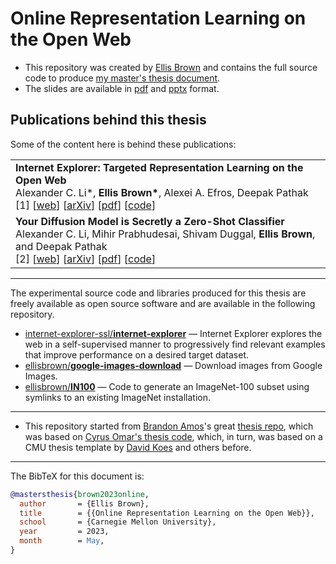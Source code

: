 # Online Representation Learning on the Open Web

+ This repository was created by [Ellis Brown](http://ellisbrown.github.io) and contains the full source code to produce [my master's thesis document](https://github.com/ellisbrown/cmu-masters-thesis/raw/master/thesis.pdf).
+ The slides are available in
  [pdf](https://github.com/bamos/thesis/raw/master/slides.pdf)
  and
  [pptx](https://github.com/bamos/thesis/raw/master/slides.pptx)
  format.


## Publications behind this thesis

Some of the content here is behind these publications:

<table class="table table-hover">
<tr>
<td>
<strong>Internet Explorer: Targeted Representation Learning on the Open Web</strong><br />
Alexander C. Li*, <strong>Ellis Brown*</strong>, Alexei A. Efros, Deepak Pathak<br />
<!-- NeurIPS 2019<br /> -->
[1]
[<a href="https://internet-explorer-ssl.github.io/" target="_blank">web</a>]
[<a href="https://arxiv.org/abs/2302.14051" target="_blank">arXiv</a>]
[<a href="https://internet-explorer-ssl.github.io/static/docs/InternetExplorer.pdf" target="_blank">pdf</a>]
[<a href="https://github.com/internet-explorer-ssl/internet-explorer" target="_blank">code</a>] <br />
</td>
</tr>
<tr>
<td>
<strong>Your Diffusion Model is Secretly a Zero-Shot Classifier</strong><br />
Alexander C. Li, Mihir Prabhudesai, Shivam Duggal, <strong>Ellis Brown</strong>, and Deepak Pathak<br />
[2]
[<a href="https://diffusion-classifier.github.io/" target="_blank">web</a>]
[<a href="https://arxiv.org/abs/2303.16203" target="_blank">arXiv</a>]
[<a href="https://diffusion-classifier.github.io/static/docs/DiffusionClassifier.pdf" target="_blank">pdf</a>]
[<a href="https://github.com/diffusion-classifier/diffusion-classifier" target="_blank">code</a>] <br />
</td>
</tr>
</table>

---

The experimental source code and libraries produced for this
thesis are freely available as open source software and
are available in the following repository.

+ [internet-explorer-ssl/**internet-explorer**](https://github.com/internet-explorer-ssl/internet-explorer) &mdash;
  Internet Explorer explores the web in a self-supervised manner to progressively find relevant examples that improve performance on a desired target dataset.
+ [ellisbrown/**google-images-download**](https://github.com/ellisbrown/google-images-download) &mdash;
  Download images from Google Images.
+ [ellisbrown/**IN100**](https://github.com/ellisbrown/IN100) &mdash;
    Code to generate an ImageNet-100 subset using symlinks to an existing ImageNet installation.

------


+ This repository started from
  [Brandon Amos](http://bamos.github.io)'s great [thesis repo](https://github.com/bamos/thesis),
  which was based on [Cyrus Omar's thesis code](https://github.com/cyrus-/thesis),
  which, in turn, was based on a CMU thesis template
  by [David Koes](http://bits.csb.pitt.edu/)
  and others before.

------



The BibTeX for this document is:

```bibtex
@mastersthesis{brown2023online,
  author       = {Ellis Brown},
  title        = {{Online Representation Learning on the Open Web}},
  school       = {Carnegie Mellon University},
  year         = 2023,
  month        = May,
}
```
